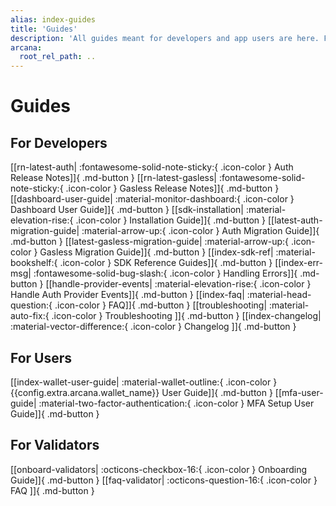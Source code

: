 ```yaml
---
alias: index-guides
title: 'Guides'
description: 'All guides meant for developers and app users are here. For example, Dashboard User Guide, Quick Start Guides, Auth API Reference Guide, Arcana Wallet user guide, etc.'
arcana:
  root_rel_path: ..
---
```


# Guides

## For Developers 

[[rn-latest-auth| :fontawesome-solid-note-sticky:{ .icon-color } Auth Release Notes]]{ .md-button }
[[rn-latest-gasless| :fontawesome-solid-note-sticky:{ .icon-color } Gasless Release Notes]]{ .md-button }
[[dashboard-user-guide| :material-monitor-dashboard:{ .icon-color } Dashboard User Guide]]{ .md-button }
[[sdk-installation| :material-elevation-rise:{ .icon-color } Installation Guide]]{ .md-button }
[[latest-auth-migration-guide| :material-arrow-up:{ .icon-color } Auth Migration Guide]]{ .md-button }
[[latest-gasless-migration-guide| :material-arrow-up:{ .icon-color } Gasless Migration Guide]]{ .md-button }
[[index-sdk-ref| :material-bookshelf:{ .icon-color } SDK Reference Guides]]{ .md-button }
[[index-err-msg| :fontawesome-solid-bug-slash:{ .icon-color } Handling Errors]]{ .md-button }
[[handle-provider-events| :material-elevation-rise:{ .icon-color } Handle Auth Provider Events]]{ .md-button }
[[index-faq| :material-head-question:{ .icon-color } FAQ]]{ .md-button }
[[troubleshooting| :material-auto-fix:{ .icon-color } Troubleshooting ]]{ .md-button }
[[index-changelog| :material-vector-difference:{ .icon-color } Changelog ]]{ .md-button }

## For Users

[[index-wallet-user-guide| :material-wallet-outline:{ .icon-color } {{config.extra.arcana.wallet_name}} User Guide]]{ .md-button }
[[mfa-user-guide| :material-two-factor-authentication:{ .icon-color } MFA Setup User Guide]]{ .md-button }

## For Validators

[[onboard-validators| :octicons-checkbox-16:{ .icon-color } Onboarding Guide]]{ .md-button }
[[faq-validator| :octicons-question-16:{ .icon-color } FAQ ]]{ .md-button }